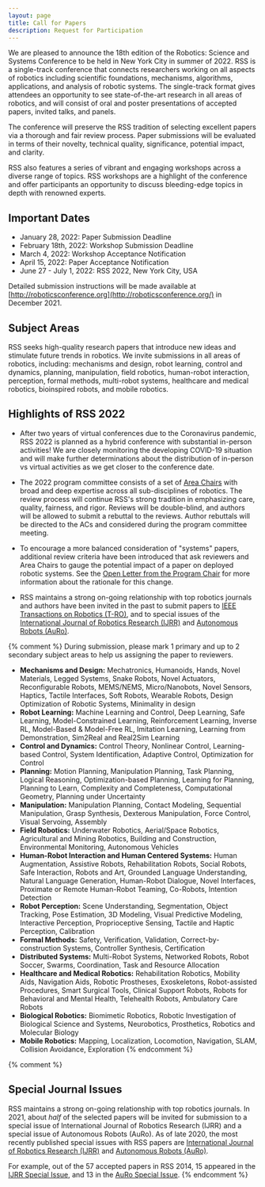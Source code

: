 ```yaml
---
layout: page
title: Call for Papers
description: Request for Participation
---
```


We are pleased to announce the 18th edition of the Robotics: Science and Systems Conference to be held in New York City in summer of 2022. RSS is a single-track conference that connects researchers working on all aspects of robotics including scientific foundations, mechanisms, algorithms, applications, and analysis of robotic systems. The single-track format gives attendees an opportunity to see state-of-the-art research in all areas of robotics, and will consist of oral and poster presentations of accepted papers, invited talks, and panels.

The conference will preserve the RSS tradition of selecting excellent papers via a thorough and fair review process. Paper submissions will be evaluated in terms of their novelty, technical quality, significance, potential impact, and clarity.

RSS also features a series of vibrant and engaging workshops across a diverse range of topics. RSS workshops are a highlight of the conference and offer participants an opportunity to discuss bleeding-edge topics in depth with renowned experts.


## Important Dates

* January 28, 2022: Paper Submission Deadline
* February 18th, 2022: Workshop Submission Deadline
* March 4, 2022: Workshop Acceptance Notification
* April 15, 2022: Paper Acceptance Notification
* June 27 - July 1, 2022: RSS 2022, New York City, USA

Detailed submission instructions will be made available at [http://roboticsconference.org](http://roboticsconference.org/) in December 2021.


## Subject Areas 

RSS seeks high-quality research papers that introduce new ideas and stimulate future trends in robotics. We invite submissions in all areas of robotics, including: mechanisms and design, robot learning, control and dynamics, planning, manipulation, field robotics, human-robot interaction, perception, formal methods, multi-robot systems, healthcare and medical robotics, bioinspired robots, and mobile robotics.


## Highlights of RSS 2022

* After two years of virtual conferences due to the Coronavirus pandemic, RSS 2022 is planned as a hybrid conference with substantial in-person activities! We are closely monitoring the developing COVID-19 situation and will make further determinations about the distribution of in-person vs virtual activities as we get closer to the conference date.

* The 2022 program committee consists of a set of [Area Chairs](/committees/pc) with broad and deep expertise across all sub-disciplines of robotics. The review process will continue RSS's strong tradition in emphasizing care, quality, fairness, and rigor. Reviews will be double-blind, and authors will be allowed to submit a rebuttal to the reviews. Author rebuttals will be directed to the ACs and considered during the program committee meeting.

* To encourage a more balanced consideration of "systems" papers, additional review criteria have been introduced that ask reviewers and Area Chairs to gauge the potential impact of a paper on deployed robotic systems. See the [Open Letter from the Program Chair](https://hauser-kris.medium.com/an-open-letter-from-the-program-chair-of-robotics-science-and-systems-2022-419138fda27d) for more information about the rationale for this change.

* RSS maintains a strong on-going relationship with top robotics journals and authors have been invited in the past to submit papers to [IEEE Transactions on Robotics (T-RO)](https://www.ieee-ras.org/publications/t-ro), and to special issues of the [International Journal of Robotics Research (IJRR)](https://journals.sagepub.com/home/ijr) and [Autonomous Robots (AuRo)](https://www.springer.com/journal/10514).


{% comment %}
During submission, please mark 1 primary and up to 2
secondary subject areas to help us assigning the paper to reviewers.

* **Mechanisms and Design:** Mechatronics, Humanoids, Hands, Novel Materials, Legged Systems, Snake Robots, Novel Actuators, Reconfigurable Robots, MEMS/NEMS, Micro/Nanobots, Novel Sensors, Haptics, Tactile Interfaces, Soft Robots, Wearable Robots, Design Optimization of Robotic Systems, Minimality in design
* **Robot Learning:** Machine Learning and Control, Deep Learning, Safe Learning, Model-Constrained Learning, Reinforcement Learning, Inverse RL, Model-Based & Model-Free RL, Imitation Learning, Learning from Demonstration, Sim2Real and Real2Sim Learning
* **Control and Dynamics:** Control Theory, Nonlinear Control, Learning-based Control, System Identification, Adaptive Control, Optimization for Control
* **Planning:** Motion Planning, Manipulation Planning, Task Planning, Logical Reasoning, Optimization-based Planning, Learning for Planning, Planning to Learn, Complexity and Completeness, Computational Geometry, Planning under Uncertainty
* **Manipulation:** Manipulation Planning, Contact Modeling, Sequential Manipulation, Grasp Synthesis, Dexterous Manipulation, Force Control, Visual Servoing, Assembly
* **Field Robotics:** Underwater Robotics, Aerial/Space Robotics, Agricultural and Mining Robotics, Building and Construction, Environmental Monitoring, Autonomous Vehicles
* **Human-Robot Interaction and Human Centered Systems:** Human Augmentation, Assistive Robots, Rehabilitation Robots, Social Robots, Safe Interaction, Robots and Art, Grounded Language Understanding, Natural Language Generation, Human-Robot Dialogue, Novel Interfaces, Proximate or Remote Human-Robot Teaming, Co-Robots, Intention Detection
* **Robot Perception:** Scene Understanding, Segmentation, Object Tracking, Pose Estimation, 3D Modeling, Visual Predictive Modeling, Interactive Perception, Proprioceptive Sensing, Tactile and Haptic Perception, Calibration
* **Formal Methods:** Safety, Verification, Validation, Correct-by-construction Systems, Controller Synthesis, Certification
* **Distributed Systems:** Multi-Robot Systems, Networked Robots, Robot Soccer, Swarms, Coordination, Task and Resource Allocation
* **Healthcare and Medical Robotics:** Rehabilitation Robotics, Mobility Aids, Navigation Aids, Robotic Prostheses, Exoskeletons, Robot-assisted Procedures, Smart Surgical Tools, Clinical Support Robots, Robots for Behavioral and Mental Health, Telehealth Robots, Ambulatory Care Robots
* **Biological Robotics:** Biomimetic Robotics, Robotic Investigation of Biological Science and Systems, Neurobotics, Prosthetics, Robotics and Molecular Biology
* **Mobile Robotics:** Mapping, Localization, Locomotion, Navigation, SLAM, Collision Avoidance, Exploration
{% endcomment %}

{% comment %}
## Special Journal Issues

RSS maintains a strong on-going relationship with top robotics journals. 
In 2021, about _half_ of the selected papers will be invited for submission to 
a special issue of International Journal of Robotics Research (IJRR) and a special issue of Autonomous Robots (AuRo).
As of late 2020, the most recently published special issues with RSS papers are
[International Journal of Robotics Research (IJRR)](https://journals.sagepub.com/toc/ijra/39/2-3) and 
[Autonomous Robots (AuRo)](https://link.springer.com/journal/10514/volumes-and-issues/44-7).

For example, out of the 57 accepted papers in RSS 2014, 15 appeared in the [IJRR Special Issue](http://ijr.sagepub.com/content/35/1-3.toc), and 13 in the [AuRo Special Issue](http://link.springer.com/journal/10514/39/3/page/1).
{% endcomment %}